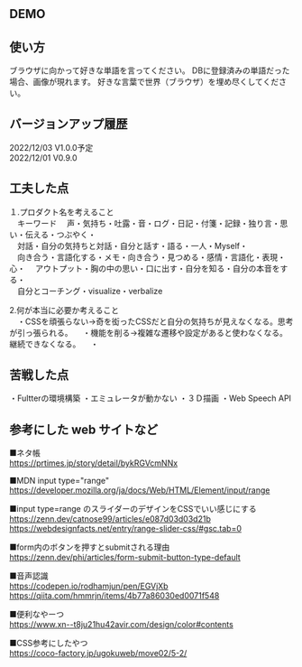 # 

## DEMO

## 使い方
ブラウザに向かって好きな単語を言ってください。
DBに登録済みの単語だった場合、画像が現れます。
好きな言葉で世界（ブラウザ）を埋め尽くしてください。

## バージョンアップ履歴
2022/12/03    V1.0.0予定 　   
2022/12/01    V0.9.0


## 工夫した点
１.プロダクト名を考えること  
　キーワード
　声・気持ち・吐露・音・ログ・日記・付箋・記録・独り言・思い・伝える・つぶやく・  
　対話・自分の気持ちと対話・自分と話す・語る・一人・Myself・  
　向き合う・言語化する・メモ・向き合う・見つめる・感情・言語化・表現・心・
　アウトプット・胸の中の思い・口に出す・自分を知る・自分の本音をする・  
　自分とコーチング・visualize・verbalize



2.何が本当に必要か考えること  
　・CSSを頑張らない→奇を衒ったCSSだと自分の気持ちが見えなくなる。思考が引っ張られる。
　・機能を削る→複雑な遷移や設定があると使わなくなる。継続できなくなる。
　・

## 苦戦した点
・Fultterの環境構築
・エミュレータが動かない
・３Ｄ描画
・Web Speech API


## 参考にした web サイトなど
■ネタ帳  
https://prtimes.jp/story/detail/bykRGVcmNNx


■MDN input type="range"  
https://developer.mozilla.org/ja/docs/Web/HTML/Element/input/range

■input type=range のスライダーのデザインをCSSでいい感じにする
https://zenn.dev/catnose99/articles/e087d03d03d21b
https://webdesignfacts.net/entry/range-slider-css/#gsc.tab=0


■form内のボタンを押すとsubmitされる理由  
https://zenn.dev/phi/articles/form-submit-button-type-default


■音声認識  
https://codepen.io/rodhamjun/pen/EGVjXb  
https://qiita.com/hmmrjn/items/4b77a86030ed0071f548

■便利なやーつ  
https://www.xn--t8ju21hu42avir.com/design/color#contents

■CSS参考にしたやつ  
https://coco-factory.jp/ugokuweb/move02/5-2/
